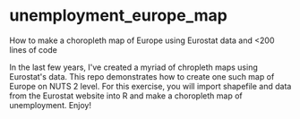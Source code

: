 # unemployment_europe_map
How to make a choropleth map of Europe using Eurostat data and &lt;200 lines of code

In the last few years, I've created a myriad of chropleth maps using Eurostat's data. This repo demonstrates how to create one such map of Europe on NUTS 2 level. For this exercise, you will import shapefile and data from the Eurostat website into R and make a choropleth map of unemployment. Enjoy!
